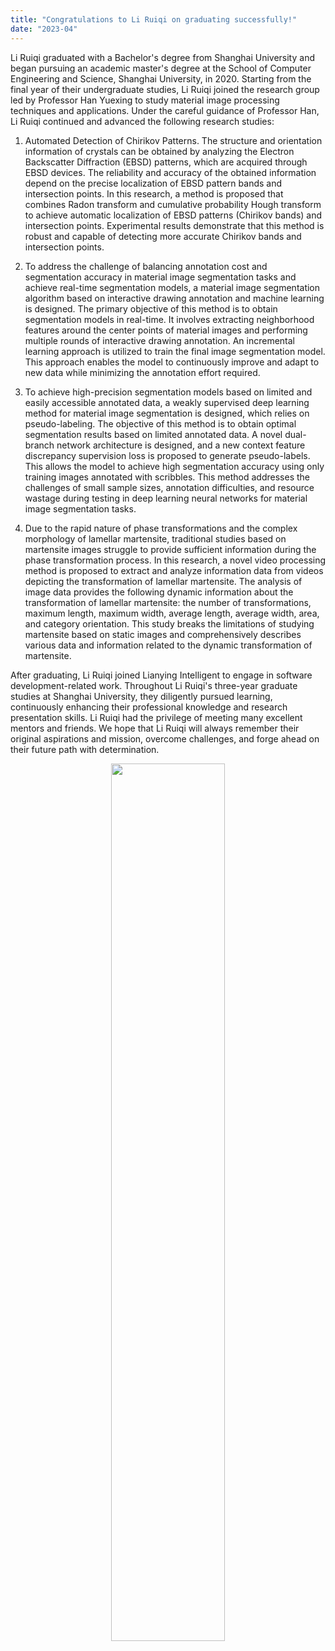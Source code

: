 ```yaml
---
title: "Congratulations to Li Ruiqi on graduating successfully!"
date: "2023-04"
---
```


Li Ruiqi graduated with a Bachelor's degree from Shanghai University and began pursuing an academic master's degree at the School of Computer Engineering and Science, Shanghai University, in 2020. Starting from the final year of their undergraduate studies, Li Ruiqi joined the research group led by Professor Han Yuexing to study material image processing techniques and applications. Under the careful guidance of Professor Han, Li Ruiqi continued and advanced the following research studies:

1. Automated Detection of Chirikov Patterns. The structure and orientation information of crystals can be obtained by analyzing the Electron Backscatter Diffraction (EBSD) patterns, which are acquired through EBSD devices. The reliability and accuracy of the obtained information depend on the precise localization of EBSD pattern bands and intersection points. In this research, a method is proposed that combines Radon transform and cumulative probability Hough transform to achieve automatic localization of EBSD patterns (Chirikov bands) and intersection points. Experimental results demonstrate that this method is robust and capable of detecting more accurate Chirikov bands and intersection points.

2. To address the challenge of balancing annotation cost and segmentation accuracy in material image segmentation tasks and achieve real-time segmentation models, a material image segmentation algorithm based on interactive drawing annotation and machine learning is designed. The primary objective of this method is to obtain segmentation models in real-time. It involves extracting neighborhood features around the center points of material images and performing multiple rounds of interactive drawing annotation. An incremental learning approach is utilized to train the final image segmentation model. This approach enables the model to continuously improve and adapt to new data while minimizing the annotation effort required.

3. To achieve high-precision segmentation models based on limited and easily accessible annotated data, a weakly supervised deep learning method for material image segmentation is designed, which relies on pseudo-labeling. The objective of this method is to obtain optimal segmentation results based on limited annotated data. A novel dual-branch network architecture is designed, and a new context feature discrepancy supervision loss is proposed to generate pseudo-labels. This allows the model to achieve high segmentation accuracy using only training images annotated with scribbles. This method addresses the challenges of small sample sizes, annotation difficulties, and resource wastage during testing in deep learning neural networks for material image segmentation tasks.

4. Due to the rapid nature of phase transformations and the complex morphology of lamellar martensite, traditional studies based on martensite images struggle to provide sufficient information during the phase transformation process. In this research, a novel video processing method is proposed to extract and analyze information data from videos depicting the transformation of lamellar martensite. The analysis of image data provides the following dynamic information about the transformation of lamellar martensite: the number of transformations, maximum length, maximum width, average length, average width, area, and category orientation. This study breaks the limitations of studying martensite based on static images and comprehensively describes various data and information related to the dynamic transformation of martensite.

After graduating, Li Ruiqi joined Lianying Intelligent to engage in software development-related work. Throughout Li Ruiqi's three-year graduate studies at Shanghai University, they diligently pursued learning, continuously enhancing their professional knowledge and research presentation skills. Li Ruiqi had the privilege of meeting many excellent mentors and friends. We hope that Li Ruiqi will always remember their original aspirations and mission, overcome challenges, and forge ahead on their future path with determination.

<p align="center">
  <img src="/images/indexPic/2020/newPostgraduate/02.jpg" style="width:60%">
</p>